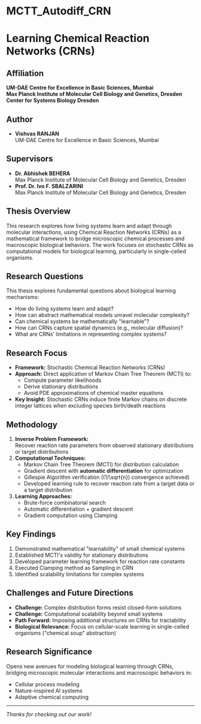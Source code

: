 # MCTT_Autodiff_CRN
# Learning Chemical Reaction Networks (CRNs)

## Affiliation
**UM-DAE Centre for Excellence in Basic Sciences, Mumbai**  
**Max Planck Institute of Molecular Cell Biology and Genetics, Dresden**  
**Center for Systems Biology Dresden**

## Author
- **Vishvas RANJAN**  
  UM-DAE Centre for Excellence in Basic Sciences, Mumbai

## Supervisors
- **Dr. Abhishek BEHERA**  
  Max Planck Institute of Molecular Cell Biology and Genetics, Dresden
- **Prof. Dr. Ivo F. SBALZARINI**  
  Max Planck Institute of Molecular Cell Biology and Genetics, Dresden

## Thesis Overview
This research explores how living systems learn and adapt through molecular interactions, using Chemical Reaction Networks (CRNs) as a mathematical framework to bridge microscopic chemical processes and macroscopic biological behaviors. The work focuses on stochastic CRNs as computational models for biological learning, particularly in single-celled organisms.

## Research Questions
This thesis explores fundamental questions about biological learning mechanisms:
- How do living systems learn and adapt?
- How can abstract mathematical models unravel molecular complexity?
- Can chemical systems be mathematically "learnable"?
- How can CRNs capture spatial dynamics (e.g., molecular diffusion)?
- What are CRNs' limitations in representing complex systems?

## Research Focus
- **Framework:** Stochastic Chemical Reaction Networks (CRNs)
- **Approach:** Direct application of Markov Chain Tree Theorem (MCTI) to:
  - Compute parameter likelihoods
  - Derive stationary distributions
  - Avoid PDE approximations of chemical master equations
- **Key Insight:** Stochastic CRNs induce finite Markov chains on discrete integer lattices when excluding species birth/death reactions

## Methodology
1. **Inverse Problem Framework:**  
   Recover reaction rate parameters from observed stationary distributions or target distributions
2. **Computational Techniques:**
   - Markov Chain Tree Theorem (MCTI) for distribution calculation
   - Gradient descent with **automatic differentiation** for optimization
   - Gillespie Algorithm verification (\(1/\sqrt{n}\) convergence achieved)
   - Developed learning rule to recover reaction rate from a target data or a target distribution
3. **Learning Approaches:**
   - Brute-force combinatorial search
   - Automatic differentiation + gradient descent
   - Gradient computation using Clamping

## Key Findings
1. Demonstrated mathematical "learnability" of small chemical systems
2. Established MCTI's validity for stationary distributions
3. Developed parameter learning framework for reaction rate constants
4. Executed Clamping method as Sampling in CRN
5. Identified scalability limitations for complex systems

## Challenges and Future Directions
- **Challenge:** Complex distribution forms resist closed-form solutions
- **Challenge:** Computational scalability beyond small systems
- **Path Forward:** Imposing additional structures on CRNs for tractability
- **Biological Relevance:** Focus on cellular-scale learning in single-celled organisms ("chemical soup" abstraction)

## Research Significance
Opens new avenues for modeling biological learning through CRNs, bridging microscopic molecular interactions and macroscopic behaviors in:
- Cellular process modeling
- Nature-inspired AI systems
- Adaptive chemical computing

---
*Thanks for checking out our work!*